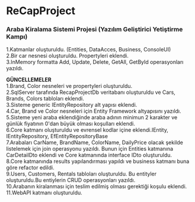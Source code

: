 # ReCapProject
### Araba Kiralama Sistemi Projesi (Yazılım Geliştirici Yetiştirme Kampı)

1.Katmanlar oluşturuldu. (Entities, DataAcces, Business, ConsoleUI) <br/>
2.Bir car nesnesi oluşturuldu. Propertyleri eklendi.<br/>
3.InMemory formatta Add, Update, Delete, GetAll, GetById operasyonları yazıldı.<br/>

**GÜNCELLEMELER**<br/>
1.Brand, Color nesneleri ve propertyleri oluşturuldu. <br/>
2.SqlServer tarafında RecapProjectDb veritabanı oluşturuldu ve Cars, Brands, Colors tabloları eklendi.<br/>
3.Sisteme generic IEntityRepository alt yapısı eklendi. <br/>
4.Car, Brand ve Color nesneleri için Entity Framework altyapısını yazıldı.<br/>
5.Sisteme yeni araba eklendiğinde araba adının minimun 2 karakter ve günlük fiyatının 0'dan büyük olması koşulları eklendi.<br/>
6.Core katmanı oluşturuldu ve evrensel kodlar içine eklendi.IEntity, IEntityRepository, EfEntityRepositoryBase <br/>
7.Arabaları CarName, BrandName, ColorName, DailyPrice olacak şekilde listelemek için join operasyonu yazıldı. Bunun için Entities katmanına CarDetailDto eklendi ve Core katmanında interface IDto oluşturuldu.<br/>
8.Core katmanında results yapılandırması yapıldı ve business katmanı buna göre refactor edildi.<br/>
9.Users, Customers, Rentals tabloları oluşturuldu. Bu entityler oluşturuldu.Bu entiylerin CRUD operasyonları yazıldı.<br/>
10.Arabanın kiralanması için teslim edilmiş olması gerektiği koşulu eklendi.<br/>
11.WebAPI katmanı oluşturuldu.
